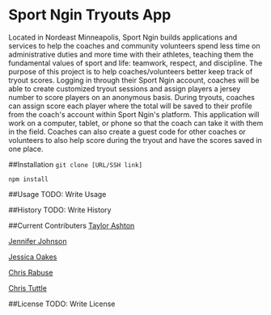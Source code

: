 # Sport Ngin Tryouts App
Located in Nordeast Minneapolis, Sport Ngin builds applications and services to help the coaches and community volunteers spend less time on administrative duties and more time with their athletes, teaching them the fundamental values of sport and life: teamwork, respect, and discipline. The purpose of this project is to help coaches/volunteers better keep track of tryout scores. Logging in through their Sport Ngin account, coaches will be able to create customized tryout sessions and assign players a jersey number to score players on an anonymous basis. During tryouts, coaches can assign score each player where the total will be saved to their profile from the coach's account within Sport Ngin's platform. This application will work on a computer, tablet, or phone so that the coach can take it with them in the field. Coaches can also create a guest code for other coaches or volunteers to also help score during the tryout and have the scores saved in one place.


##Installation
`git clone [URL/SSH link]`

`npm install`

##Usage
TODO: Write Usage

##History
TODO: Write History

##Current Contributers
[Taylor Ashton](https://github.com/tashton1009)

[Jennifer Johnson](https://github.com/jenjeep7)

[Jessica Oakes](https://github.com/oakesjessica)

[Chris Rabuse](https://github.com/Mandosis)

[Chris Tuttle](https://github.com/crisco679)

##License
TODO: Write License
